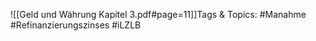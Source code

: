 
![[Geld und Währung Kapitel 3.pdf#page=11]]Tags & Topics:
   #Manahme
   #Refinanzierungszinses
   #iLZLB